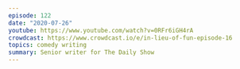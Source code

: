 ```yaml
---
episode: 122
date: "2020-07-26"
youtube: https://www.youtube.com/watch?v=0RFr6iGH4rA
crowdcast: https://www.crowdcast.io/e/in-lieu-of-fun-episode-16
topics: comedy writing
summary: Senior writer for The Daily Show
---
```

